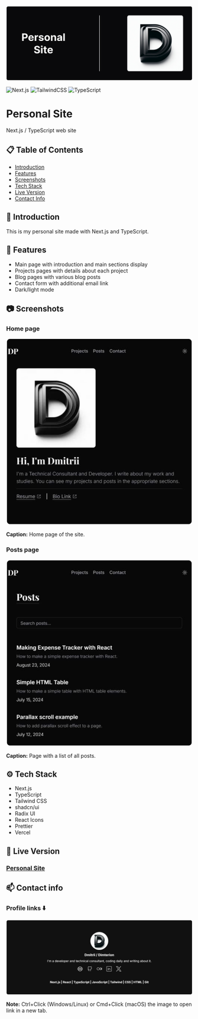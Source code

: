 <img src="./public/images/readme/personal_site_readme_header.svg" alt="Personal Site readme header" />

![Next.js](https://img.shields.io/badge/Next.js-000000?style=for-the-badge&logo=next.js&logoColor=white) ![TailwindCSS](https://img.shields.io/badge/Tailwind_CSS-38B2AC?style=for-the-badge&logo=tailwind-css&logoColor=white) ![TypeScript](https://img.shields.io/badge/TypeScript-007ACC?style=for-the-badge&logo=typescript&logoColor=white)

# Personal Site

Next.js / TypeScript web site

## 📋 Table of Contents

- [Introduction](#introduction)
- [Features](#features)
- [Screenshots](#screenshots)
- [Tech Stack](#tech-stack)
- [Live Version](#live-version)
- [Contact Info](#contact-info)

## <a id="introduction"></a>🔎 Introduction

This is my personal site made with Next.js and TypeScript.

## <a id="features"></a>📌 Features

- Main page with introduction and main sections display
- Projects pages with details about each project
- Blog pages with various blog posts
- Contact form with additional email link
- Dark/light mode

## <a id="screenshots"></a>📷 Screenshots

### Home page

<img src="./public/images/readme/personal_site_home_page.svg" alt="Personal Site home page" />

**Caption:** Home page of the site.

### Posts page

<img src="./public/images/readme/personal_site_posts_page.svg" alt="Personal Site posts page" />

**Caption:** Page with a list of all posts.

## <a id="tech-stack"></a>⚙️ Tech Stack

- Next.js
- TypeScript
- Tailwind CSS
- shadcn/ui
- Radix UI
- React Icons
- Prettier
- Vercel

## <a id="live-version"></a>🔗 Live Version

### [Personal Site](https://www.dimterion.com/)

## <a id="contact-info"></a>📫 Contact info

### Profile links ⬇️

<a href="https://linktr.ee/dimterion">
  <img src="https://raw.githubusercontent.com/Dimterion/Dimterion/1521172f216f8f90db6b3b986c1cbb19994847eb/images/bio_link_image.svg" alt="Dimterion Profile links image" />
</a>

**Note:** Ctrl+Click (Windows/Linux) or Cmd+Click (macOS) the image to open link in a new tab.
